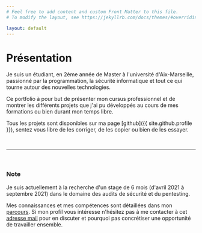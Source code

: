 ```yaml
---
# Feel free to add content and custom Front Matter to this file.
# To modify the layout, see https://jekyllrb.com/docs/themes/#overriding-theme-defaults

layout: default
---
```


# Présentation

Je suis un étudiant, en 2ème année de Master à l'université d'Aix-Marseille, passionné par la programmation, la sécurité informatique et tout ce qui tourne autour des nouvelles technologies.

Ce portfolio à pour but de présenter mon cursus professionnel et de montrer les différents projets que j'ai pu développés au cours de mes formations ou bien durant mon temps libre.

Tous les projets sont disponibles sur ma page [github]({{ site.github.profile }}), sentez vous libre de les corriger, de les copier ou bien de les essayer.

&nbsp;  

* * *

&nbsp;  

### Note

Je suis actuellement à la recherche d'un stage de 6 mois (d'avril 2021 à septembre 2021) dans le domaine des audits de sécurité et du pentesting. 

Mes connaissances et mes compétences sont détaillées dans mon [parcours](#). Si mon profil vous intéresse n'hésitez pas à me contacter à cet [adresse mail](#) pour en discuter et pourquoi pas concrétiser une opportunité de travailler ensemble. 